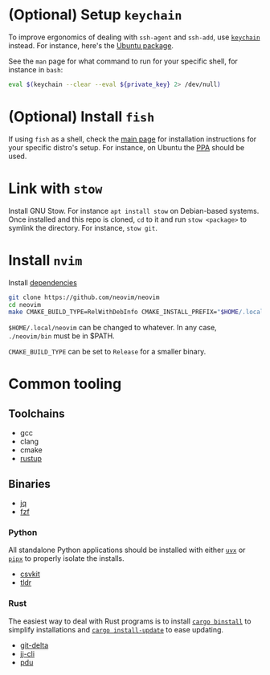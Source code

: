# (Optional) Setup `keychain`
To improve ergonomics of dealing with `ssh-agent` and `ssh-add`, use
[`keychain`](https://www.funtoo.org/Funtoo:Keychain) instead. For instance, here's the
[Ubuntu package](https://packages.ubuntu.com/jammy/keychain).

See the `man` page for what command to run for your specific shell, for instance in `bash`:
```sh
eval $(keychain --clear --eval ${private_key} 2> /dev/null)
```

# (Optional) Install `fish`
If using `fish` as a shell, check the [main page](https://fishshell.com/) for installation instructions for your
specific distro's setup. For instance, on Ubuntu the [PPA](https://launchpad.net/~fish-shell/+archive/ubuntu/release-3)
should be used.

# Link with `stow`
Install GNU Stow. For instance `apt install stow` on Debian-based systems. Once installed and this repo is cloned, `cd`
to it and run `stow <package>` to symlink the directory. For instance, `stow git`.


# Install `nvim`

Install [dependencies](https://github.com/neovim/neovim/blob/master/BUILD.md#build-prerequisites)

```sh
git clone https://github.com/neovim/neovim
cd neovim
make CMAKE_BUILD_TYPE=RelWithDebInfo CMAKE_INSTALL_PREFIX="$HOME/.local/neovim" install
```

`$HOME/.local/neovim` can be changed to whatever. In any case, `./neovim/bin` must be in $PATH.

`CMAKE_BUILD_TYPE` can be set to `Release` for a smaller binary.

# Common tooling

## Toolchains
- gcc
- clang
- cmake
- [rustup](https://www.rust-lang.org/tools/install)

## Binaries
- [jq](https://jqlang.github.io/jq/download/)
- [fzf](https://junegunn.github.io/fzf/installation/)

### Python
All standalone Python applications should be installed with either [`uvx`](https://docs.astral.sh/uv/guides/tools/) or
[`pipx`](https://pipx.pypa.io/stable/installation/) to properly isolate the installs.

- [csvkit](https://csvkit.readthedocs.io/en/latest/)
- [tldr](https://github.com/tldr-pages/tldr)

### Rust
The easiest way to deal with Rust programs is to install
[`cargo binstall`](https://github.com/cargo-bins/cargo-binstall?tab=readme-ov-file#installation) to simplify
installations and [`cargo install-update`](https://github.com/nabijaczleweli/cargo-update?tab=readme-ov-file#manual) to
ease updating.

- [git-delta](https://github.com/dandavison/delta)
- [jj-cli](https://github.com/martinvonz/jj)
- [pdu](https://github.com/KSXGitHub/parallel-disk-usage)
